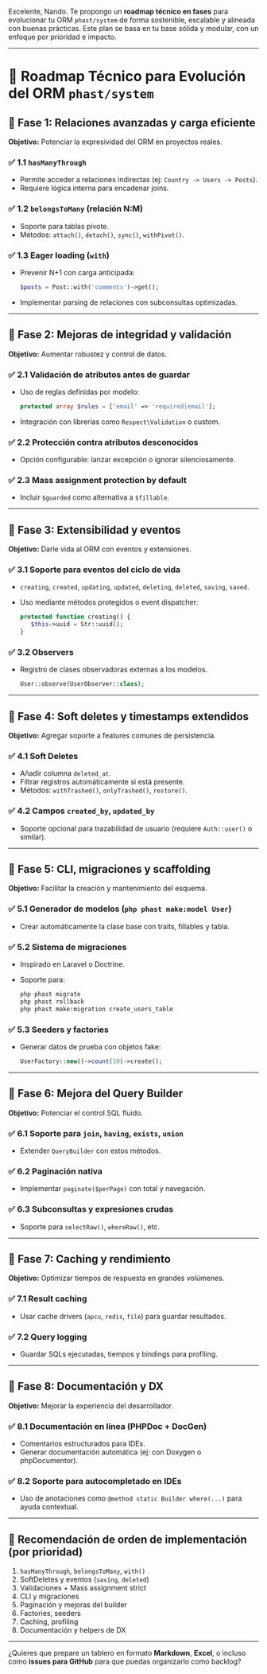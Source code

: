 Excelente, Nando. Te propongo un **roadmap técnico en fases** para evolucionar tu ORM `phast/system` de forma sostenible, escalable y alineada con buenas prácticas. Este plan se basa en tu base sólida y modular, con un enfoque por prioridad e impacto.

---

# 🧭 Roadmap Técnico para Evolución del ORM `phast/system`

## 🔹 **Fase 1: Relaciones avanzadas y carga eficiente**

**Objetivo:** Potenciar la expresividad del ORM en proyectos reales.

### ✅ 1.1 `hasManyThrough`

-  Permite acceder a relaciones indirectas (ej: `Country -> Users -> Posts`).
-  Requiere lógica interna para encadenar joins.

### ✅ 1.2 `belongsToMany` (relación N\:M)

-  Soporte para tablas pivote.
-  Métodos: `attach()`, `detach()`, `sync()`, `withPivot()`.

### ✅ 1.3 Eager loading (`with`)

-  Prevenir N+1 con carga anticipada:

   ```php
   $posts = Post::with('comments')->get();
   ```

-  Implementar parsing de relaciones con subconsultas optimizadas.

---

## 🔹 **Fase 2: Mejoras de integridad y validación**

**Objetivo:** Aumentar robustez y control de datos.

### ✅ 2.1 Validación de atributos antes de guardar

-  Uso de reglas definidas por modelo:

   ```php
   protected array $rules = ['email' => 'required|email'];
   ```

-  Integración con librerías como `Respect\Validation` o custom.

### ✅ 2.2 Protección contra atributos desconocidos

-  Opción configurable: lanzar excepción o ignorar silenciosamente.

### ✅ 2.3 Mass assignment protection by default

-  Incluir `$guarded` como alternativa a `$fillable`.

---

## 🔹 **Fase 3: Extensibilidad y eventos**

**Objetivo:** Darle vida al ORM con eventos y extensiones.

### ✅ 3.1 Soporte para eventos del ciclo de vida

-  `creating`, `created`, `updating`, `updated`, `deleting`, `deleted`, `saving`, `saved`.
-  Uso mediante métodos protegidos o event dispatcher:

   ```php
   protected function creating() {
      $this->uuid = Str::uuid();
   }
   ```

### ✅ 3.2 Observers

-  Registro de clases observadoras externas a los modelos.

   ```php
   User::observe(UserObserver::class);
   ```

---

## 🔹 **Fase 4: Soft deletes y timestamps extendidos**

**Objetivo:** Agregar soporte a features comunes de persistencia.

### ✅ 4.1 Soft Deletes

-  Añadir columna `deleted_at`.
-  Filtrar registros automáticamente si está presente.
-  Métodos: `withTrashed()`, `onlyTrashed()`, `restore()`.

### ✅ 4.2 Campos `created_by`, `updated_by`

-  Soporte opcional para trazabilidad de usuario (requiere `Auth::user()` o similar).

---

## 🔹 **Fase 5: CLI, migraciones y scaffolding**

**Objetivo:** Facilitar la creación y mantenimiento del esquema.

### ✅ 5.1 Generador de modelos (`php phast make:model User`)

-  Crear automáticamente la clase base con traits, fillables y tabla.

### ✅ 5.2 Sistema de migraciones

-  Inspirado en Laravel o Doctrine.
-  Soporte para:

   ```bash
   php phast migrate
   php phast rollback
   php phast make:migration create_users_table
   ```

### ✅ 5.3 Seeders y factories

-  Generar datos de prueba con objetos fake:

   ```php
   UserFactory::new()->count(10)->create();
   ```

---

## 🔹 **Fase 6: Mejora del Query Builder**

**Objetivo:** Potenciar el control SQL fluido.

### ✅ 6.1 Soporte para `join`, `having`, `exists`, `union`

-  Extender `QueryBuilder` con estos métodos.

### ✅ 6.2 Paginación nativa

-  Implementar `paginate($perPage)` con total y navegación.

### ✅ 6.3 Subconsultas y expresiones crudas

-  Soporte para `selectRaw()`, `whereRaw()`, etc.

---

## 🔹 **Fase 7: Caching y rendimiento**

**Objetivo:** Optimizar tiempos de respuesta en grandes volúmenes.

### ✅ 7.1 Result caching

-  Usar cache drivers (`apcu`, `redis`, `file`) para guardar resultados.

### ✅ 7.2 Query logging

-  Guardar SQLs ejecutadas, tiempos y bindings para profiling.

---

## 🔹 **Fase 8: Documentación y DX**

**Objetivo:** Mejorar la experiencia del desarrollador.

### ✅ 8.1 Documentación en línea (PHPDoc + DocGen)

-  Comentarios estructurados para IDEs.
-  Generar documentación automática (ej: con Doxygen o phpDocumentor).

### ✅ 8.2 Soporte para autocompletado en IDEs

-  Uso de anotaciones como `@method static Builder where(...)` para ayuda contextual.

---

## 📌 Recomendación de orden de implementación (por prioridad)

1. `hasManyThrough`, `belongsToMany`, `with()`
2. SoftDeletes y eventos (`saving`, `deleted`)
3. Validaciones + Mass assignment strict
4. CLI y migraciones
5. Paginación y mejoras del builder
6. Factories, seeders
7. Caching, profiling
8. Documentación y helpers de DX

---

¿Quieres que prepare un tablero en formato **Markdown**, **Excel**, o incluso como **issues para GitHub** para que puedas organizarlo como backlog?
